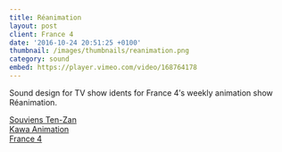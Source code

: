 ```yaml
---
title: Réanimation
layout: post
client: France 4
date: '2016-10-24 20:51:25 +0100'
thumbnail: /images/thumbnails/reanimation.png
category: sound
embed: https://player.vimeo.com/video/168764178
---
```


Sound design for TV show idents for France 4′s weekly animation show Réanimation.

[Souviens Ten-Zan](www.souvienstenzan.com)  
[Kawa Animation](http://www.kawanimation.fr/)  
[France 4](http://www.france4.fr/)
